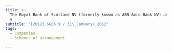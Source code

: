 ```yaml
---
title: >-
  The Royal Bank of Scotland NV (formerly known as ABN Amro Bank NV) and others
  v
subtitle: "[2012] SGCA 9 / 31\_January\_2012"
tags:
  - Companies
  - Schemes of arrangement

---
```



